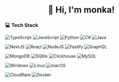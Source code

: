 <h1 align="center">👋 Hi, I'm monka!</h1>

<!--🔭 Software Engineer looking to broaden my horizons<br>
🧑‍🎓 Doing my bachelor's degree in Software Engineering at Esslingen University<br>
💬 Currently learning about full stack applications
<div align="right">
    <img alt="Coding" width="400" src="https://i.gifer.com/origin/78/7821a8c6532bb0dc7d6c4b75574289f0.gif">
</div>-->
### 💻 Tech Stack
![TypeScript](https://img.shields.io/badge/typescript-%23007ACC.svg?style=for-the-badge&logo=typescript&logoColor=white)
![JavaScript](https://img.shields.io/badge/javascript-%23323330.svg?style=for-the-badge&logo=javascript&logoColor=%23F7DF1E)
![Python](https://img.shields.io/badge/python-3670A0?style=for-the-badge&logo=python&logoColor=ffdd54)
![C#](https://img.shields.io/badge/c%23-%23239120.svg?style=for-the-badge&logo=csharp&logoColor=white)
![Java](https://img.shields.io/badge/java-%23ED8B00.svg?style=for-the-badge&logo=openjdk&logoColor=white)

![NextJS](https://img.shields.io/badge/Next.JS-black.svg?style=for-the-badge&logo=next.js&logoColor=white)
![React](https://img.shields.io/badge/react-%2320232a.svg?style=for-the-badge&logo=react&logoColor=%2361DAFB)
![NodeJS](https://img.shields.io/badge/node.js-6DA55F?style=for-the-badge&logo=node.js&logoColor=white)
![Fastify](https://img.shields.io/badge/Fastify-white?style=for-the-badge&logo=fastify&logoColor=black)
![GraphQL](https://img.shields.io/badge/Graphql-%23DE33A6?style=for-the-badge&logo=graphql&logoColor=white)

![MongoDB](https://img.shields.io/badge/MongoDB-%234ea94b.svg?style=for-the-badge&logo=mongodb&logoColor=white)
![SQlite](https://img.shields.io/badge/SQlite-white.svg?style=for-the-badge&logo=sqlite&logoColor=3D9FDA)
![Clickhouse](https://img.shields.io/badge/Clickhouse-21211E.svg?style=for-the-badge&logo=clickhouse&logoColor=FAFF69)
![MySQL](https://img.shields.io/badge/mysql-4479A1.svg?style=for-the-badge&logo=mysql&logoColor=white)

![Windows](https://img.shields.io/badge/Windows-0078D6?style=for-the-badge&logo=windows&logoColor=white)
![Linux](https://img.shields.io/badge/Linux-FCC624?style=for-the-badge&logo=linux&logoColor=black)
![macOS](https://img.shields.io/badge/macOS-white?style=for-the-badge&logo=macos&logoColor=black)

![Cloudflare](https://img.shields.io/badge/Cloudflare-F48528?style=for-the-badge&logo=cloudflare&logoColor=white)
![Docker](https://img.shields.io/badge/Docker-2B72D8?style=for-the-badge&logo=docker&logoColor=white)

<!--### 📊 GitHub Stats
![](https://github-readme-stats.vercel.app/api?username=plirexic&theme=midnight-purple&hide_border=false&include_all_commits=true&count_private=true)<br/>
![](https://github-readme-streak-stats.herokuapp.com/?user=plirexic&theme=midnight-purple&hide_border=false)<br/>
![](https://github-readme-stats.vercel.app/api/top-langs/?username=plirexic&theme=midnight-purple&hide_border=false&include_all_commits=true&count_private=true&layout=compact)

![](https://github-profile-trophy.vercel.app/?username=plirexic&theme=dracula&no-frame=false&no-bg=true&margin-w=4)
-->
